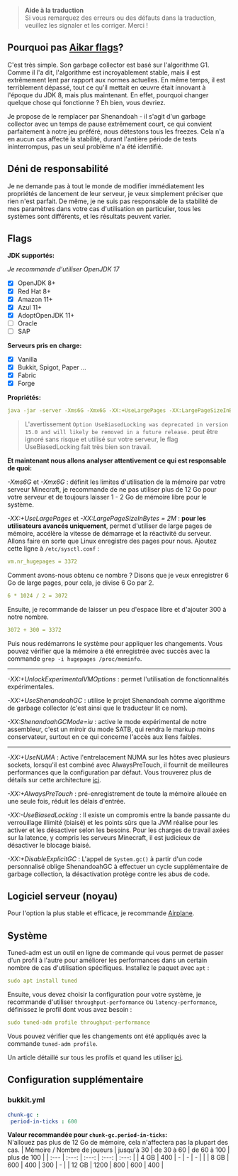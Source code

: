 > **Aide à la traduction**  
> Si vous remarquez des erreurs ou des défauts dans la traduction, veuillez les signaler et les corriger. Merci !

## Pourquoi pas [Aikar flags](https://aikar.co/2018/07/02/tuning-the-jvm-g1gc-garbage-collector-flags-for-minecraft/)?

C'est très simple. Son garbage collector est basé sur l'algorithme G1. Comme il l'a dit, l'algorithme est incroyablement stable, mais il est extrêmement lent par rapport aux normes actuelles. En même temps, il est terriblement dépassé, tout ce qu'il mettait en œuvre était innovant à l'époque du JDK 8, mais plus maintenant. En effet, pourquoi changer quelque chose qui fonctionne ? Eh bien, vous devriez.

Je propose de le remplacer par Shenandoah - il s'agit d'un garbage collector avec un temps de pause extrêmement court, ce qui convient parfaitement à notre jeu préféré, nous détestons tous les freezes.  Cela n'a en aucun cas affecté la stabilité, durant l'antière période de tests ininterrompus, pas un seul problème n'a été identifié.

## Déni de responsabilité

Je ne demande pas à tout le monde de modifier immédiatement les propriétés de lancement de leur serveur, je veux simplement préciser que rien n'est parfait. De même, je ne suis pas responsable de la stabilité de mes paramètres dans votre cas d'utilisation en particulier, tous les systèmes sont différents, et les résultats peuvent varier.

## Flags

**JDK supportés:**

*Je recommande d'utiliser OpenJDK 17*

- [x] OpenJDK 8+
- [x] Red Hat 8+
- [x] Amazon 11+
- [x] Azul 11+
- [x] AdoptOpenJDK 11+
- [ ] Oracle
- [ ] SAP

**Serveurs pris en charge:**

- [x] Vanilla
- [x] Bukkit, Spigot, Paper ...
- [x] Fabric
- [x] Forge

**Propriétés:**

```yml
java -jar -server -Xms6G -Xmx6G -XX:+UseLargePages -XX:LargePageSizeInBytes=2M -XX:+UnlockExperimentalVMOptions -XX:+UseShenandoahGC -XX:ShenandoahGCMode=iu -XX:+UseNUMA -XX:+AlwaysPreTouch -XX:-UseBiasedLocking -XX:+DisableExplicitGC -Dfile. encoding=UTF-8 launcher-airplane.jar --nogui
```

> L'avertissement `Option UseBiasedLocking was deprecated in version 15.0 and will likely be removed in a future release.` peut être ignoré sans risque et utilisé sur votre serveur, le flag UseBiasedLocking fait très bien son travail.

**Et maintenant nous allons analyser attentivement ce qui est responsable de quoi:**

 *-Xms6G* et *-Xmx6G* : définit les limites d'utilisation de la mémoire par votre serveur Minecraft, je recommande de ne pas utiliser plus de 12 Go pour votre serveur et de toujours laisser 1 - 2 Go de mémoire libre pour le système.

 *-XX:+UseLargePages* et *-XX:LargePageSizeInBytes = 2M* : **pour les utilisateurs avancés uniquement**, permet d'utiliser de large pages de mémoire, accélère la vitesse de démarrage et la réactivité du serveur. Allons faire en sorte que Linux enregistre des pages pour nous. Ajoutez cette ligne à `/etc/sysctl.conf` :

```yml
vm.nr_hugepages = 3372
```

Comment avons-nous obtenu ce nombre ? Disons que je veux enregistrer 6 Go de large pages, pour cela, je divise 6 Go par 2.

```yml
6 * 1024 / 2 = 3072
```

Ensuite, je recommande de laisser un peu d'espace libre et d'ajouter 300 à notre nombre.

```yml
3072 + 300 = 3372
```

Puis nous redémarrons le système pour appliquer les changements. Vous pouvez vérifier que la mémoire a été enregistrée avec succès avec la commande `grep -i hugepages /proc/meminfo`.

---
*-XX:+UnlockExperimentalVMOptions* : permet l'utilisation de fonctionnalités expérimentales.

*-XX:+UseShenandoahGC* : utilise le projet Shenandoah comme algorithme de garbage collector (c'est ainsi que le traducteur lit ce nom).

*-XX:ShenandoahGCMode=iu* : active le mode expérimental de notre assembleur, c'est un miroir du mode SATB, qui rendra le markup moins conservateur, surtout en ce qui concerne l'accès aux liens faibles.

---
*-XX:+UseNUMA* : Active l'entrelacement NUMA sur les hôtes avec plusieurs sockets, lorsqu'il est combiné avec AlwaysPreTouch, il fournit de meilleures performances que la configuration par défaut. Vous trouverez plus de détails sur cette architecture [ici](https://en.wikipedia.org/wiki/Non-uniform_memory_access).

*-XX:+AlwaysPreTouch* : pré-enregistrement de toute la mémoire allouée en une seule fois, réduit les délais d'entrée.

*-XX:-UseBiasedLocking* : Il existe un compromis entre la bande passante du verrouillage illimité (biaisé) et les points sûrs que la JVM réalise pour les activer et les désactiver selon les besoins. Pour les charges de travail axées sur la latence, y compris les serveurs Minecraft, il est judicieux de désactiver le blocage biaisé.

*-XX:+DisableExplicitGC* : L'appel de `System.gc()` à partir d'un code personnalisé oblige ShenandoahGC à effectuer un cycle supplémentaire de garbage collection, la désactivation protège contre les abus de code.

## Logiciel serveur (noyau)

Pour l'option la plus stable et efficace, je recommande [Airplane](https://github.com/TECHNOVE/Airplane).

## Système

Tuned-adm est un outil en ligne de commande qui vous permet de passer d'un profil à l'autre pour améliorer les performances dans un certain nombre de cas d'utilisation spécifiques.  Installez le paquet avec `apt` :

```yml
sudo apt install tuned
```

Ensuite, vous devez choisir la configuration pour votre système, je recommande d'utiliser `throughput-performance` ou `latency-performance`, définissez le profil dont vous avez besoin :

```yml
sudo tuned-adm profile throughput-performance
```

Vous pouvez vérifier que les changements ont été appliqués avec la commande `tuned-adm profile`.

Un article détaillé sur tous les profils et quand les utiliser [ici](https://access.redhat.com/documentation/en-us/red_hat_enterprise_linux/7/html/performance_tuning_guide/sect-red_hat_enterprise_linux-performance_tuning_guide-tool_reference-tuned_adm).

## Configuration supplémentaire

### bukkit.yml

```yml
chunk-gc :
 period-in-ticks : 600
```

**Valeur recommandée pour `chunk-gc.period-in-ticks`:**  
N'allouez pas plus de 12 Go de mémoire, cela n'affectera pas la plupart des cas.
| Mémoire / Nombre de joueurs | jusqu'à 30 | de 30 à 60 | de 60 à 100 | plus de 100 |
| :--- | :---: | :---: | :---: | :---: |
| 4 GB | 400 | - | - | - | |
| 8 GB | 600 | 400 | 300 | - |
| 12 GB | 1200 | 800 | 600 | 400 |
